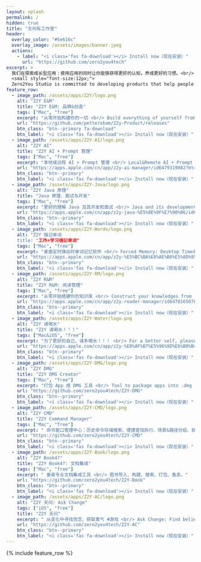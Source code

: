 ```yaml
---
layout: splash
permalink: /
hidden: true
title: "无何有工作室"
header:
  overlay_color: "#5e616c"
  overlay_image: /assets/images/banner.jpeg
  actions:
    - label: "<i class='fas fa-download'></i> Install now（现在安装）"
      url: "https://github.com/zero2you4tech"
excerpt: >
  我们在探索成长型应用：使用应用的同时让你能够获得更好的认知，养成更好的习惯。<br/> 
  <small style="font-size:12px;">
  Zero2You Studio is committed to developing products that help people grow.</small>
feature_row:
  - image_path: /assets/apps/Z2Y/logo.png
    alt: "Z2Y E&M"
    title: "Z2Y E&M: 品牌&创造"
    tags: ["Mac", "free"]
    excerpt: "从零开始构建你的一切 <br/> Build everything of yourself from scratch."
    url: "https://github.com/petterobam/Z2y-Product/releases"
    btn_class: "btn--primary fa-download"
    btn_label: "<i class='fas fa-download'></i> Install now（现在安装）"
  - image_path: /assets/apps/Z2Y-AI/logo.png
    alt: "Z2Y AI"
    title: "Z2Y AI + Prompt 管理"
    tags: ["Mac", "free"]
    excerpt: "本地或远程 AI + Prompt 管理 <br/> Local&Remote AI + Prompt Management."
    url: "https://apps.apple.com/cn/app/z2y-ai-manager/id6479319882?mt=12"
    btn_class: "btn--primary"
    btn_label: "<i class='fas fa-download'></i> Install now（现在安装）"
  - image_path: /assets/apps/Z2Y-Java/logo.png
    alt: "Z2Y Java 原理"
    title: "Java 原理、面试与开发"
    tags: ["Mac", "free"]
    excerpt: "更好的理解 Java 及其开发和面试 <br/> Java and its development and interview."
    url: "https://apps.apple.com/cn/app/z2y-java-%E5%8E%9F%E7%90%86/id6504158005?mt=12"
    btn_class: "btn--primary"
    btn_label: "<i class='fas fa-download'></i> Install now（现在安装）"
  - image_path: /assets/apps/Z2Y-Words/logo.png
    alt: "Z2Y 强记单词
    title: "工作+学习强记单词"
    tags: ["Mac", "free"]
    excerpt: "桌面定时弹出时单词记忆软件 <br/> Forced Memory: Desktop Timed Pop-up Word."
    url: "https://apps.apple.com/cn/app/z2y-%E5%BC%BA%E8%AE%B0%E5%8D%95%E8%AF%8D/id6743989782"
    btn_class: "btn--primary"
    btn_label: "<i class='fas fa-download'></i> Install now（现在安装）"
  - image_path: /assets/apps/Z2Y-RM/logo.png
    alt: "Z2Y R&M"
    title: "Z2Y R&M: 阅读管理"
    tags: ["Mac", "free"]
    excerpt: "从零开始搭建你的知识库 <br/> Construct your knowledges from scratch."
    url: "https://apps.apple.com/cn/app/z2y-reader-manager/id6478165076?mt=12"
    btn_class: "btn--primary"
    btn_label: "<i class='fas fa-download'></i> Install now（现在安装）"      
  - image_path: /assets/apps/Z2Y-Water/logo.png
    alt: "Z2Y 请喝水"
    title: "Z2Y 请喝水！！！"
    tags: ["Mac&iOS", "free"]
    excerpt: "为了更好的自己，请多喝水！！！ <br/> For a better self, please keep drinking water!!!"
    url: "https://apps.apple.com/cn/app/z2y-%E8%AF%B7%E5%96%9D%E6%B0%B4/id6479874840?mt=12"
    btn_class: "btn--primary"
    btn_label: "<i class='fas fa-download'></i> Install now（现在安装）"     
  - image_path: /assets/apps/Z2Y-DMG/logo.png
    alt: "Z2Y DMG"
    title: "Z2Y DMG Creator"
    tags: ["Mac", "free"]
    excerpt: "打包 App 成 DMG 工具 <br/> Tool to package apps into .dmg file."
    url: "https://github.com/zero2you4tech/Z2Y-DMG"
    btn_class: "btn--primary"
    btn_label: "<i class='fas fa-download'></i> Install now（现在安装）"  
  - image_path: /assets/apps/Z2Y-CMD/logo.png
    alt: "Z2Y CMD"
    title: "Z2Y Command Manager"
    tags: ["Mac", "free"]
    excerpt: " 命令窗口管理中心：历史命令存储搜索、便捷查找执行、场景&路径分组、批处理任务"
    url: "https://github.com/zero2you4tech/Z2Y-CMD"
    btn_class: "btn--primary"
    btn_label: "<i class='fas fa-download'></i> Install now（现在安装）"  
  - image_path: /assets/apps/Z2Y-Book/logo.png
    alt: "Z2Y Book4?"
    title: "Z2Y Book4?: 文档集成"
    tags: ["Mac", "free"]
    excerpt: " 垂直专业文档集成工具 <br/> 图书导入、构建、搜索、打包、售卖。"
    url: "https://github.com/zero2you4tech/Z2Y-Book"
    btn_class: "btn--primary"
    btn_label: "<i class='fas fa-download'></i> Install now（现在安装）"  
  - image_path: /assets/apps/Z2Y-AC/logo.png
    alt: "Z2Y 天问: Ask Change"
    tags: ["iOS", "free"]
    title: "Z2Y 天问"
    excerpt: " 从变化中寻找信念、获取勇气 #游戏 <br/> Ask Change: Find beliefs and gather courage."
    url: "https://github.com/zero2you4tech/Z2Y-AC"
    btn_class: "btn--primary"
    btn_label: "<i class='fas fa-download'></i> Install now（现在安装）"  
---
```


{% include feature_row %}
